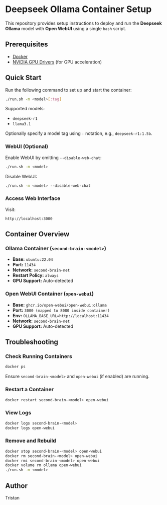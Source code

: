 # Deepseek Ollama Container Setup

This repository provides setup instructions to deploy and run the **Deepseek Ollama** model with **Open WebUI** using a single `bash` script.

## Prerequisites

- [Docker](https://docs.docker.com/get-docker/)
- [NVIDIA GPU Drivers](https://docs.nvidia.com/datacenter/tesla/tesla-installation-notes/index.html) (for GPU acceleration)

## Quick Start

Run the following command to set up and start the container:

```sh
./run.sh -m <model>[:tag]
```

Supported models:

- `deepseek-r1`
- `llama3.1`

Optionally specify a model tag using `:` notation, e.g., `deepseek-r1:1.5b`.

### WebUI (Optional)

Enable WebUI by omitting `--disable-web-chat`:

```sh
./run.sh -m <model>
```

Disable WebUI:

```sh
./run.sh -m <model> --disable-web-chat
```

### Access Web Interface

Visit:

```
http://localhost:3000
```

## Container Overview

### Ollama Container (`second-brain-<model>`)

- **Base:** `ubuntu:22.04`
- **Port:** `11434`
- **Network:** `second-brain-net`
- **Restart Policy:** `always`
- **GPU Support:** Auto-detected

### Open WebUI Container (`open-webui`)

- **Base:** `ghcr.io/open-webui/open-webui:ollama`
- **Port:** `3000 (mapped to 8080 inside container)`
- **Env:** `OLLAMA_BASE_URL=http://localhost:11434`
- **Network:** `second-brain-net`
- **GPU Support:** Auto-detected

## Troubleshooting

### Check Running Containers

```sh
docker ps
```

Ensure `second-brain-<model>` and `open-webui` (if enabled) are running.

### Restart a Container

```sh
docker restart second-brain-<model> open-webui
```

### View Logs

```sh
docker logs second-brain-<model>
docker logs open-webui
```

### Remove and Rebuild

```sh
docker stop second-brain-<model> open-webui
docker rm second-brain-<model> open-webui
docker rmi second-brain-<model> open-webui
docker volume rm ollama open-webui
./run.sh -m <model>
```

## Author

Tristan
